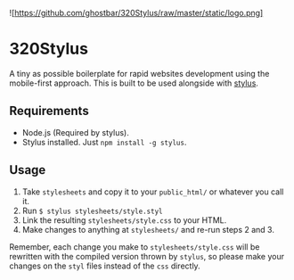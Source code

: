 ![https://github.com/ghostbar/320Stylus/raw/master/static/logo.png]

320Stylus
=========

A tiny as possible boilerplate for rapid websites development using the mobile-first approach. This is built to be used alongside with [stylus](https://github.com/LearnBoost/stylus).

Requirements
------------

+ Node.js (Required by stylus).
+ Stylus installed. Just `npm install -g stylus`.

Usage
-----

1. Take `stylesheets` and copy it to your `public_html/` or whatever you call it.
1. Run `$ stylus stylesheets/style.styl`
1. Link the resulting `stylesheets/style.css` to your HTML.
1. Make changes to anything at `stylesheets/` and re-run steps 2 and 3.

Remember, each change you make to `stylesheets/style.css` will be rewritten with the compiled version thrown by `stylus`, so please make your changes on the `styl` files instead of the `css` directly.
